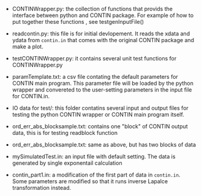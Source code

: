 * CONTINWrapper.py: the collection of functions that provids the interface between python and CONTIN package. For example of how to put together these functions , see testgenInputFile()
* readcontin.py: this file is for initial devlopement. It reads the xdata and ydata from ```contin.in``` that comes with the original CONTIN package and make a plot.
* testCONTINWrapper.py: it contains several unit test functions for CONTINWrapper.py
* paramTemplate.txt: a csv file contating the default parameters for CONTIN main program. This parameter file will be loaded by the python wrapper and convereted to the user-setting parameters in the input file for CONTIN.in.

* IO data for test/: this folder contatins several input and output files for testing the python CONTIN wrapper or CONTIN main program itself.
* ord_err_abs_blocksample.txt: contains one "block" of CONTIN output data, this is for testing readblock function
* ord_err_abs_blocksample.txt: same as above, but has two blocks of data
* mySimulatedTest.in: an input file with default setting. The data is generated by single exponentail calculation
* contin_part1.in: a modification of the first part of data in ```contin.in```. Some parameters are modified so that it runs inverse Lapalce transformation instead.